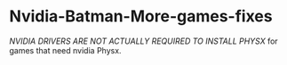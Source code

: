 # Nvidia-Batman-More-games-fixes
*NVIDIA DRIVERS ARE NOT ACTUALLY REQUIRED TO INSTALL PHYSX* for games that need nvidia Physx.
